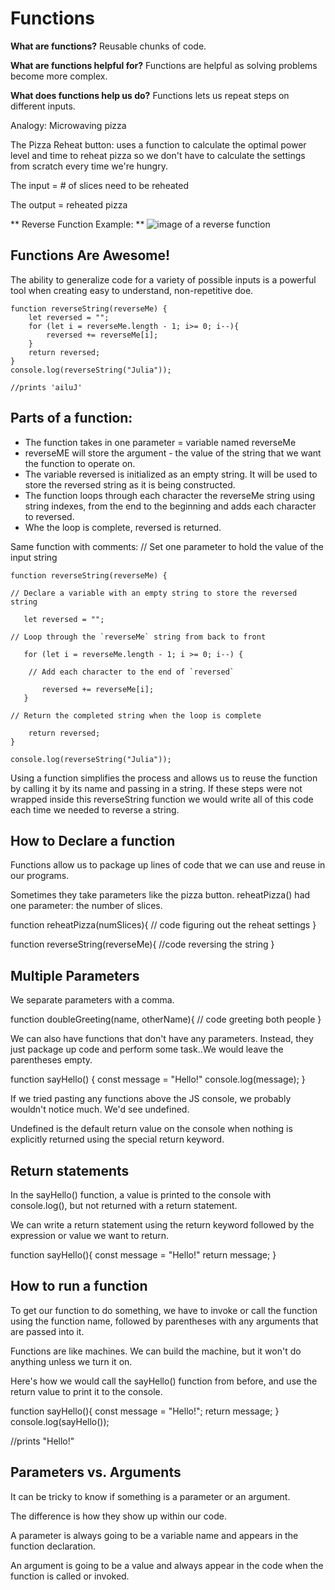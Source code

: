 # Functions

**What are functions?**
Reusable chunks of code.

**What are functions helpful for?**
Functions are helpful as solving problems become more complex.

**What does functions help us do?**
Functions lets us repeat steps on different inputs.

Analogy: Microwaving pizza

The Pizza Reheat button: uses a function to calculate the optimal power level and time to reheat pizza so we don't have to calculate the settings from scratch every time we're hungry.

The input = # of slices need to be reheated

The output = reheated pizza

** Reverse Function Example: **
<img src="images/reverse-function" alt="image of a reverse function">

## Functions Are Awesome!

The ability to generalize code for a variety of possible inputs is a powerful tool when creating easy to understand, non-repetitive doe.

```
function reverseString(reverseMe) {
    let reversed = "";
    for (let i = reverseMe.length - 1; i>= 0; i--){
        reversed += reverseMe[i];
    }
    return reversed;
}
console.log(reverseString("Julia"));

//prints 'ailuJ'
```
## Parts of a function:

- The function takes in one parameter = variable named reverseMe
- reverseME will store the argument - the value of the string that we want the function to operate on.
- The variable reversed is initialized as an empty string. It will be used to store the reversed string as it is being constructed.
- The function loops through each character the reverseMe string using string indexes, from the end to the beginning and adds each character to reversed. 
- Whe the loop is complete, reversed is returned.

Same function with comments:
// Set one parameter to hold the value of the input string
```
function reverseString(reverseMe) {
 ```
    // Declare a variable with an empty string to store the reversed string
 ```
    let reversed = "";
 ```   
    // Loop through the `reverseMe` string from back to front
 ```   
    for (let i = reverseMe.length - 1; i >= 0; i--) {
 ```   
        // Add each character to the end of `reversed`
 ```   
        reversed += reverseMe[i];
    }
 ```   
    // Return the completed string when the loop is complete
```    
    return reversed;
}

console.log(reverseString("Julia"));
```

Using a function simplifies the process and allows us to reuse the function by calling it by its name and passing in a string. If these steps were not wrapped inside this reverseString function we would write all of this code each time we needed to reverse a string. 

## How to Declare a function

Functions allow us to package up lines of code that we can use and reuse in our programs. 

Sometimes they take parameters like the pizza button. reheatPizza() had one parameter: the number of slices.

function reheatPizza(numSlices){
    // code figuring out the reheat settings
}

function reverseString(reverseMe){
    //code reversing the string
}

## Multiple Parameters
We separate parameters with a comma.

function doubleGreeting(name, otherName){
    // code greeting both people
}

We can also have functions that don't have any parameters. Instead, they just package up code and perform some task..We would leave the parentheses empty.

function sayHello() {
    const message = "Hello!"
    console.log(message);
}

If we tried pasting any  functions above the JS console, we probably wouldn't notice much. We'd see undefined.

Undefined is the default return value on the console when nothing is explicitly returned using the special return keyword.

## Return statements

In the sayHello() function, a value is printed to the console with console.log(), but not returned with a return statement. 

We can write a return statement using the return keyword followed by the expression or value we want to return.

function sayHello(){
    const message = "Hello!"
    return message;
}

## How to run a function

To get our function to do something, we have to invoke or call the function using the function name, followed by parentheses with any arguments that are passed into it. 

Functions are like machines. We can build the machine, but it won't do anything unless we turn it on. 

Here's how we would call the sayHello() function from before, and use the return value to print it to the console.

function sayHello(){
    const message = "Hello!";
    return message;
}
console.log(sayHello());

//prints "Hello!"

## Parameters vs. Arguments

It can be tricky to know if something is a parameter or an argument. 

The difference is how they show up within our code.

A parameter is always going to be a variable name and appears in the function declaration. 

An argument is going to be a value and always appear in the code when the function is called or invoked.

